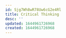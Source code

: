 ```yaml
---
id: Sjg7Wh8wR78Uw6cG2e4Rl
title: Critical Thinking
desc: ''
updated: 1644961726968
created: 1644961726968
---
```



